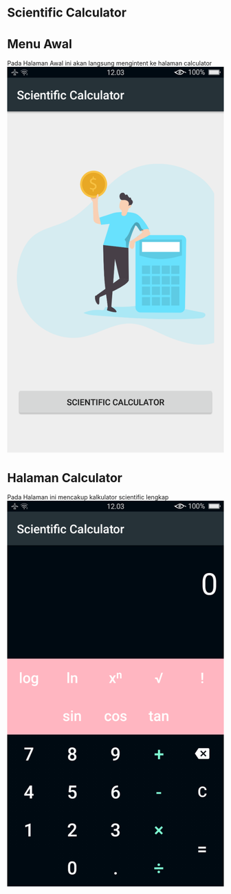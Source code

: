 # Scientific Calculator
# Menu Awal
Pada Halaman Awal ini akan langsung mengintent ke halaman calculator
![AltText](https://github.com/najmi10/Calculator-App/blob/master/Halaman%20Awal%20.png)
# Halaman Calculator
Pada Halaman ini mencakup kalkulator scientific lengkap
![AltText](https://github.com/najmi10/Calculator-App/blob/master/Halaman%20kalkulator%20.png)
